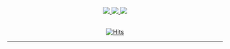 <div align="center">
  <div>
    <a href="https://twitter.com/ihwajin3114">
      <img src="https://img.shields.io/badge/@ihwajin3114-1DA1F2?style=flat&logo=Twitter&logoColor=white"/>
    </a>
    <a href="mailto:jamong@kakao.com">
      <img src="https://img.shields.io/badge/jamong@kakao.com-000000?style=flat&logo=KakaoTalk&logoColor=#000000"/>
    </a>
    <a href="mailto:realpcy04@gmail.com">
      <img src="https://img.shields.io/badge/realpcy04@gmail.com-EA4335?style=flat&logo=Gmail&logoColor=white"/>
    </a>
  </div>
<!--   <img src="https://img.shields.io/badge/ihwajin3114-655D8A?style=flat&logo=Bloglovin&logoColor=#000000"/> -->
  <br />
  
  [![Hits](https://hits.seeyoufarm.com/api/count/incr/badge.svg?url=https%3A%2F%2Fgithub.com%2FHwajinLee3114&count_bg=%23555555&title_bg=%23555555&icon=&icon_color=%23E7E7E7&title=views&edge_flat=false)](https://hits.seeyoufarm.com)
  
  <hr />
</div>
